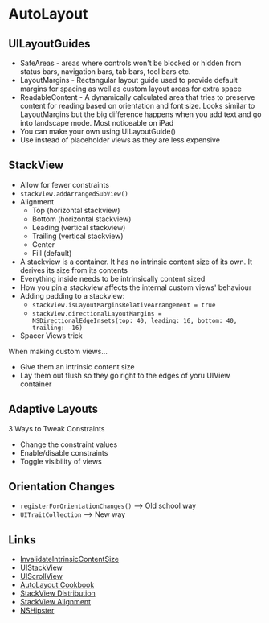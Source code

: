 # AutoLayout


## UILayoutGuides

* SafeAreas - areas where controls won't be blocked or hidden from status bars, navigation bars, tab bars, tool bars etc.
* LayoutMargins - Rectangular layout guide used to provide default margins for spacing as well as custom layout areas for extra space
* ReadableContent - A dynamically calculated area that tries to preserve content for reading based on orientation and font size. Looks similar to LayoutMargins but the big difference happens when you add text and go into landscape mode. Most noticeable on iPad
* You can make your own using UILayoutGuide()
* Use instead of placeholder views as they are less expensive


## StackView

* Allow for fewer constraints
* `stackView.addArrangedSubView()`
* Alignment
	* Top (horizontal stackview)
	* Bottom (horizontal stackview)
	* Leading (vertical stackview)
	* Trailing (vertical stackview)
	* Center
	* Fill (default)
* A stackview is a container. It has no intrinsic content size of its own. It derives its size from its contents
* Everything inside needs to be intrinsically content sized
* How you pin a stackview affects the internal custom views' behaviour
* Adding padding to a stackview:
	* `stackView.isLayoutMarginsRelativeArrangement = true`
	* `stackView.directionalLayoutMargins = NSDirectionalEdgeInsets(top: 40, leading: 16, bottom: 40, trailing: -16)`
* Spacer Views trick

When making custom views... 

* Give them an intrinsic content size
* Lay them out flush so they go right to the edges of yoru UIView container

## Adaptive Layouts

3 Ways to Tweak Constraints

* Change the constraint values
* Enable/disable constraints
* Toggle visibility of views

## Orientation Changes

* `registerForOrientationChanges()` --> Old school way
* `UITraitCollection` --> New way

## Links

* [InvalidateIntrinsicContentSize](https://developer.apple.com/documentation/uikit/uiview/1622457-invalidateintrinsiccontentsize)
* [UIStackView](https://developer.apple.com/documentation/uikit/uistackview)
* [UIScrollView](https://developer.apple.com/documentation/uikit/uiscrollview)
* [AutoLayout Cookbook](https://developer.apple.com/library/archive/documentation/UserExperience/Conceptual/AutolayoutPG/LayoutUsingStackViews.html#//apple_ref/doc/uid/TP40010853-CH11-SW1)
* [StackView Distribution](https://developer.apple.com/documentation/uikit/uistackview/distribution)
* [StackView Alignment](https://developer.apple.com/documentation/uikit/uistackview/alignment)
* [NSHipster](https://nshipster.com/uistackview/)

